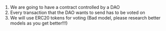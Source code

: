 1. We are going to have a contract controlled by a DAO
2. Every transaction that the DAO wants to send has to be voted on
3. We will use ERC20 tokens for voting (Bad model, please research better models as you get better!!!)